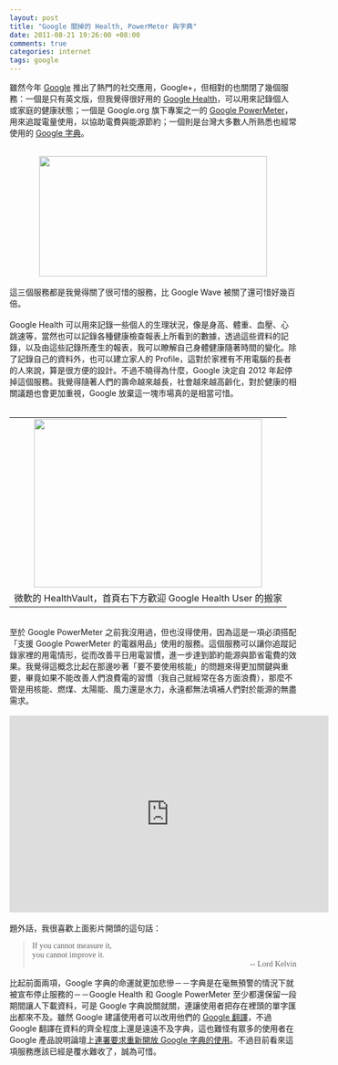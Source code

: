```yaml
--- 
layout: post
title: "Google 關掉的 Health, PowerMeter 與字典"
date: 2011-08-21 19:26:00 +08:00
comments: true
categories: internet
tags: google
---
```


雖然今年 <a href="http://blog.aqualuna.me/search/label/Google">Google</a>&nbsp;推出了熱門的社交應用，Google+，但相對的也關閉了幾個服務：一個是只有英文版，但我覺得很好用的 <a href="https://health.google.com/health/p/">Google Health</a>，可以用來記錄個人或家庭的健康狀態；一個是 Google.org 旗下專案之一的 <a href="http://www.google.com/powermeter/about/">Google PowerMeter</a>，用來追蹤電量使用，以協助電費與能源節約；一個則是台灣大多數人所熟悉也經常使用的 <a href="http://www.google.com.tw/dictionary">Google 字典</a>。<br /><br /><div class="separator" style="clear: both; text-align: center;"><a href="http://1.bp.blogspot.com/-OfuUXSaIkQA/TlDXKm5haWI/AAAAAAAAAeY/xfYkXe4igBk/s1600/google_service.png" imageanchor="1" style="margin-left: 1em; margin-right: 1em;"><img border="0" height="211" src="http://1.bp.blogspot.com/-OfuUXSaIkQA/TlDXKm5haWI/AAAAAAAAAeY/xfYkXe4igBk/s400/google_service.png" width="400" /></a></div><br />這三個服務都是我覺得關了很可惜的服務，比 Google Wave 被關了還可惜好幾百倍。<br /><br />Google Health 可以用來記錄一些個人的生理狀況，像是身高、體重、血壓、心跳速等，當然也可以記錄各種健康檢查報表上所看到的數據，透過這些資料的記錄，以及由這些記錄所產生的報表，我可以瞭解自己身體健康隨著時間的變化。除了記錄自己的資料外，也可以建立家人的 Profile，這對於家裡有不用電腦的長者的人來說，算是很方便的設計。不過不曉得為什麼，Google 決定自 2012 年起停掉這個服務。我覺得隨著人們的壽命越來越長，社會越來越高齡化，對於健康的相關議題也會更加重視，Google 放棄這一塊市場真的是相當可惜。<br /><br /><table align="center" cellpadding="0" cellspacing="0" class="tr-caption-container" style="margin-left: auto; margin-right: auto; text-align: center;"><tbody><tr><td style="text-align: center;"><a href="http://4.bp.blogspot.com/-5f0Wi3vjLXQ/TlDgWC3HenI/AAAAAAAAAec/L9zNw9-q4d4/s1600/ms_health.png" imageanchor="1" style="margin-left: auto; margin-right: auto;"><img border="0" height="295" id=":current_picnik_image" src="http://4.bp.blogspot.com/-5f0Wi3vjLXQ/TlDgWC3HenI/AAAAAAAAAec/L9zNw9-q4d4/s400/ms_health.png" width="400" /></a></td></tr><tr><td class="tr-caption" style="text-align: center;">微軟的 HealthVault，首頁右下方歡迎 Google Health User 的搬家</td></tr></tbody></table><br />至於 Google PowerMeter 之前我沒用過，但也沒得使用，因為這是一項必須搭配「支援 Google PowerMeter 的電器用品」使用的服務。這個服務可以讓你追蹤記錄家裡的用電情形，從而改善平日用電習慣，進一步達到節約能源與節省電費的效果。我覺得這概念比起在那邊吵著「要不要使用核能」的問題來得更加關鍵與重要，畢竟如果不能改善人們浪費電的習慣（我自己就經常在各方面浪費），那麼不管是用核能、燃煤、太陽能、風力還是水力，永遠都無法填補人們對於能源的無盡需求。<br /><br /><div style="text-align: center;"><iframe allowfullscreen="" frameborder="0" height="345" src="http://www.youtube.com/embed/6Dx38hzRWDQ" width="560"></iframe><a href="http://draft.blogger.com/"></a><span id="goog_308855211"></span><span id="goog_308855212"></span></div><br />題外話，我很喜歡上面影片開頭的這句話：<br /><blockquote><span class="Apple-style-span" style="font-family: Georgia, 'Times New Roman', serif;">If you cannot measure it,<br />you cannot improve it.</span><div style="text-align: right;"><span class="Apple-style-span" style="font-family: Georgia, 'Times New Roman', serif;">-- Lord Kelvin</span></div></blockquote><div style="text-align: left;">比起前面兩項，Google 字典的命運就更加悲慘－－字典是在毫無預警的情況下就被宣布停止服務的－－Google Health 和 Google PowerMeter 至少都還保留一段期間讓人下載資料，可是 Google 字典說關就關，連讓使用者把存在裡頭的單字匯出都來不及。雖然 Google 建議使用者可以改用他們的 <a href="http://translate.google.com/">Google 翻譯</a>，不過 Google 翻譯在資料的齊全程度上還是遠遠不及字典，這也難怪有眾多的使用者在 Google 產品說明論壇上<a href="http://www.google.com/support/forum/p/other/thread?tid=41c633a6520bb76c&amp;hl=zh-TW&amp;start=360">連署要求重新開放 Google 字典的使用</a>。不過目前看來這項服務應該已經是覆水難收了，誠為可惜。</div><div style="text-align: left;"><br /></div>
